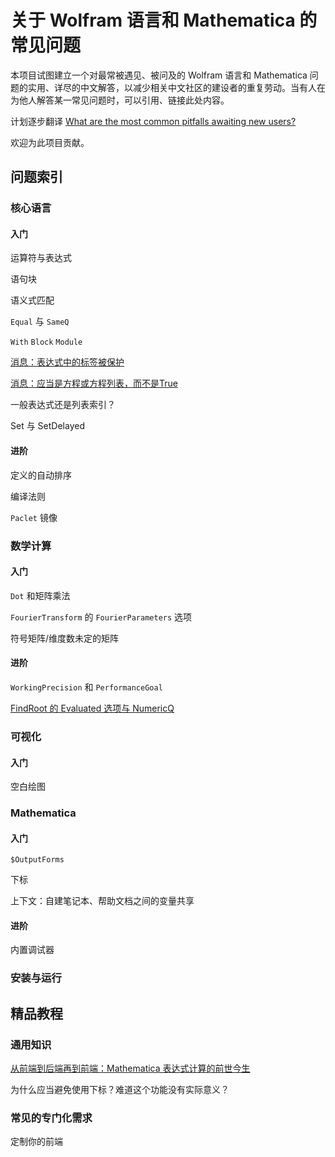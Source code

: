 # 关于 Wolfram 语言和 Mathematica 的常见问题

本项目试图建立一个对最常被遇见、被问及的 Wolfram 语言和 Mathematica 问题的实用、详尽的中文解答，以减少相关中文社区的建设者的重复劳动。当有人在为他人解答某一常见问题时，可以引用、链接此处内容。

计划逐步翻译 [What are the most common pitfalls awaiting new users?](https://mathematica.stackexchange.com/questions/18393/what-are-the-most-common-pitfalls-awaiting-new-users)

欢迎为此项目贡献。

## 问题索引

### 核心语言

#### 入门

运算符与表达式

语句块

语义式匹配

`Equal` 与 `SameQ`

`With` `Block` `Module`

[消息：表达式中的标签被保护](FAQ/TagProtected.md)

[消息：应当是方程或方程列表，而不是True](FAQ/TrueFalseEquation.md)

一般表达式还是列表索引？

Set 与 SetDelayed

#### 进阶

定义的自动排序

编译法则

`Paclet` 镜像

### 数学计算

#### 入门

`Dot` 和矩阵乘法

`FourierTransform` 的 `FourierParameters` 选项

符号矩阵/维度数未定的矩阵

#### 进阶

`WorkingPrecision` 和 `PerformanceGoal`

[FindRoot 的 Evaluated 选项与 NumericQ](FAQ/NestedNumericalComputation.md)

### 可视化

#### 入门

空白绘图

### Mathematica

#### 入门

`$OutputForms`

下标

上下文：自建笔记本、帮助文档之间的变量共享

#### 进阶

内置调试器

### 安装与运行

## 精品教程

### 通用知识

[从前端到后端再到前端：Mathematica 表达式计算的前世今生](Tutorial/FrontEndAndKernel.md)

为什么应当避免使用下标？难道这个功能没有实际意义？

### 常见的专门化需求

定制你的前端
